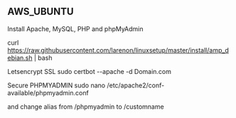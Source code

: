 ## AWS_UBUNTU ##

Install Apache, MySQL, PHP and phpMyAdmin

curl https://raw.githubusercontent.com/larenon/linuxsetup/master/install/amp_debian.sh | bash

Letsencrypt SSL 
sudo certbot --apache -d Domain.com

Secure PHPMYADMIN
sudo nano /etc/apache2/conf-available/phpmyadmin.conf

and change alias from /phpmyadmin to /customname
